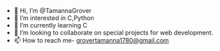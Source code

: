 - 👋 Hi, I’m @TamannaGrover
- 👀 I’m interested in C,Python
- 🌱 I’m currently learning C
- 💞️ I’m looking to collaborate on special projects for web development.
- 📫 How to reach me- grovertamanna1780@gmail.com

<!---
TamannaGrover/TamannaGrover is a ✨ special ✨ repository because its `README.md` (this file) appears on your GitHub profile.
You can click the Preview link to take a look at your changes.
--->

